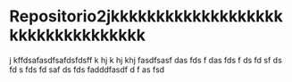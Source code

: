 # Repositorio2jkkkkkkkkkkkkkkkkkkkkkkkkkkkkkkkkkk
j
kffdsafasdfsafdsfdsff
k
hj
k
hj
khj
fasdfsasf
das
fds
f
das
fds
f
ds
fd
sf
ds
fd
s
fds
fd
saf
ds
fds
fadddfasdf
d
f
as
fsd
